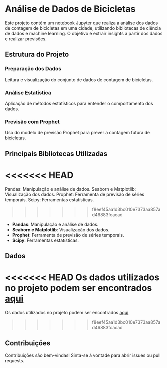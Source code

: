 # Análise de Dados de Bicicletas

Este projeto contém um notebook Jupyter que realiza a análise dos dados de contagem de bicicletas em uma cidade, utilizando bibliotecas de ciência de dados e machine learning. O objetivo é extrair insights a partir dos dados e realizar previsões.

## Estrutura do Projeto

### Preparação dos Dados
Leitura e visualização do conjunto de dados de contagem de bicicletas.

### Análise Estatística
Aplicação de métodos estatísticos para entender o comportamento dos dados.

### Previsão com Prophet
Uso do modelo de previsão Prophet para prever a contagem futura de bicicletas.

## Principais Bibliotecas Utilizadas
<<<<<<< HEAD
=======
Pandas: Manipulação e análise de dados.
Seaborn e Matplotlib: Visualização dos dados.
Prophet: Ferramenta de previsão de séries temporais.
Scipy: Ferramentas estatísticas.
>>>>>>> f8eef45aa1d3bc010e7373aa857ad46883fcacad

- **Pandas**: Manipulação e análise de dados.
- **Seaborn e Matplotlib**: Visualização dos dados.
- **Prophet**: Ferramenta de previsão de séries temporais.
- **Scipy**: Ferramentas estatísticas.

## Dados
<<<<<<< HEAD
Os dados utilizados no projeto podem ser encontrados [aqui](https://raw.githubusercontent.com/alura-cursos/data_science_projeto/refs/heads/main/Dados/bicicletas.csv)
=======
Os dados utilizados no projeto podem ser encontrados [aqui](https://raw.githubusercontent.com/alura-cursos/data_science_projeto/refs/heads/main/Dados/bicicletas.csv/)
>>>>>>> f8eef45aa1d3bc010e7373aa857ad46883fcacad

## Contribuições
Contribuições são bem-vindas! Sinta-se à vontade para abrir issues ou pull requests.
